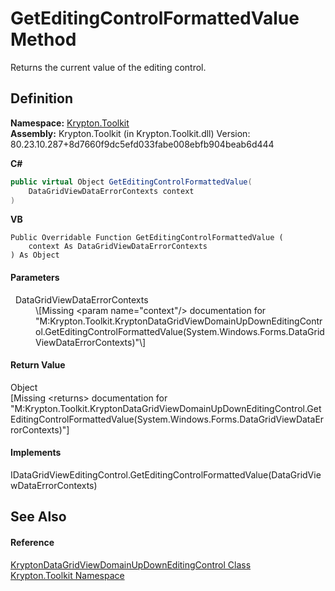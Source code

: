 # GetEditingControlFormattedValue Method


Returns the current value of the editing control.



## Definition
**Namespace:** <a href="79d2eac2-21f4-54ff-7552-b20c33c30600.md">Krypton.Toolkit</a>  
**Assembly:** Krypton.Toolkit (in Krypton.Toolkit.dll) Version: 80.23.10.287+8d7660f9dc5efd033fabe008ebfb904beab6d444

**C#**
``` C#
public virtual Object GetEditingControlFormattedValue(
	DataGridViewDataErrorContexts context
)
```
**VB**
``` VB
Public Overridable Function GetEditingControlFormattedValue ( 
	context As DataGridViewDataErrorContexts
) As Object
```



#### Parameters
<dl><dt>  DataGridViewDataErrorContexts</dt><dd>\[Missing &lt;param name="context"/&gt; documentation for "M:Krypton.Toolkit.KryptonDataGridViewDomainUpDownEditingControl.GetEditingControlFormattedValue(System.Windows.Forms.DataGridViewDataErrorContexts)"\]</dd></dl>

#### Return Value
Object  
\[Missing &lt;returns&gt; documentation for "M:Krypton.Toolkit.KryptonDataGridViewDomainUpDownEditingControl.GetEditingControlFormattedValue(System.Windows.Forms.DataGridViewDataErrorContexts)"\]

#### Implements
IDataGridViewEditingControl.GetEditingControlFormattedValue(DataGridViewDataErrorContexts)  


## See Also


#### Reference
<a href="460147c0-1f7c-e923-e3d2-eb287df58813.md">KryptonDataGridViewDomainUpDownEditingControl Class</a>  
<a href="79d2eac2-21f4-54ff-7552-b20c33c30600.md">Krypton.Toolkit Namespace</a>  
